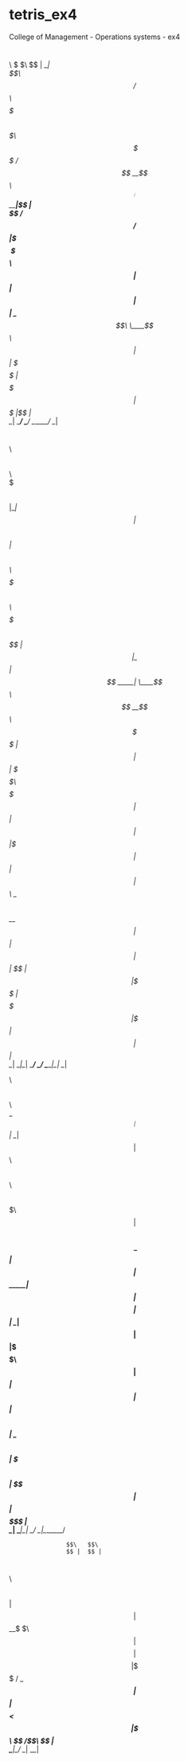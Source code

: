 # tetris_ex4
College of Management - Operations systems - ex4

$$\     $$\                               $$\               
\$$\   $$  |                              \__|              
 \$$\ $$  /  $$$$$$\   $$$$$$$\  $$$$$$$\ $$\               
  \$$$$  /  $$  __$$\ $$  _____|$$  _____|$$ |              
   \$$  /   $$ /  $$ |\$$$$$$\  \$$$$$$\  $$ |              
    $$ |    $$ |  $$ | \____$$\  \____$$\ $$ |              
    $$ |    \$$$$$$  |$$$$$$$  |$$$$$$$  |$$ |              
    \__|     \______/ \_______/ \_______/ \__|              
                                                            
                                                            
                                                            
$$\   $$\ $$\   $$\                                         
$$$\  $$ |\__|  $$ |                                        
$$$$\ $$ |$$\ $$$$$$\    $$$$$$$\  $$$$$$\  $$$$$$$\        
$$ $$\$$ |$$ |\_$$  _|  $$  _____| \____$$\ $$  __$$\       
$$ \$$$$ |$$ |  $$ |    \$$$$$$\   $$$$$$$ |$$ |  $$ |      
$$ |\$$$ |$$ |  $$ |$$\  \____$$\ $$  __$$ |$$ |  $$ |      
$$ | \$$ |$$ |  \$$$$  |$$$$$$$  |\$$$$$$$ |$$ |  $$ |      
\__|  \__|\__|   \____/ \_______/  \_______|\__|  \__|      
                                                            
                                                            
                                                            
$$$$$$$$\                       $$\     $$\                 
\__$$  __|                      $$ |    \__|                
   $$ |    $$$$$$\   $$$$$$\  $$$$$$\   $$\  $$$$$$$\       
   $$ |   $$  __$$\ $$  __$$\ \_$$  _|  $$ |$$  _____|      
   $$ |   $$$$$$$$ |$$ |  \__|  $$ |    $$ |\$$$$$$\        
   $$ |   $$   ____|$$ |        $$ |$$\ $$ | \____$$\       
   $$ |   \$$$$$$$\ $$ |        \$$$$  |$$ |$$$$$$$  |      
   \__|    \_______|\__|         \____/ \__|\_______/       
                                                            
                                                            
                                                            
                    $$\   $$\                               
                    $$ |  $$ |                              
 $$$$$$\  $$\   $$\ $$ |  $$ |                              
$$  __$$\ \$$\ $$  |$$$$$$$$ |                              
$$$$$$$$ | \$$$$  / \_____$$ |                            
$$   ____| $$  $$<        $$ |                              
\$$$$$$$\ $$  /\$$\       $$ |                              
 \_______|\__/  \__|      \__|                              
                                                            
                                                            
                                                            
